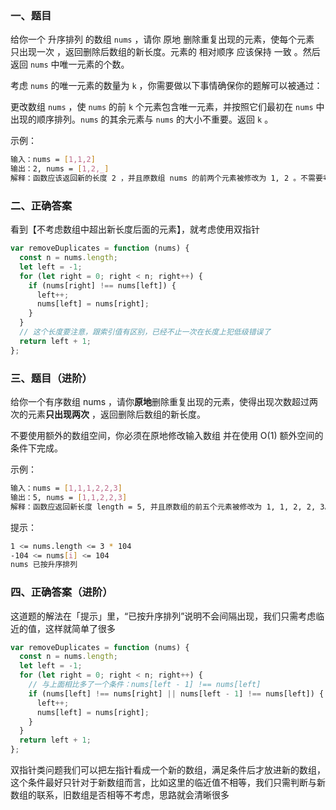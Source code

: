 ### 一、题目

给你一个 升序排列 的数组 `nums` ，请你 原地 删除重复出现的元素，使每个元素 只出现一次 ，返回删除后数组的新长度。元素的 相对顺序 应该保持 一致 。然后返回 `nums` 中唯一元素的个数。

考虑 `nums` 的唯一元素的数量为 `k` ，你需要做以下事情确保你的题解可以被通过：

更改数组 `nums` ，使 `nums` 的前 `k` 个元素包含唯一元素，并按照它们最初在 `nums` 中出现的顺序排列。`nums` 的其余元素与 `nums` 的大小不重要。返回 `k` 。

示例：

```bash
输入：nums = [1,1,2]
输出：2, nums = [1,2,_]
解释：函数应该返回新的长度 2 ，并且原数组 nums 的前两个元素被修改为 1, 2 。不需要考虑数组中超出新长度后面的元素。
```

### 二、正确答案

看到【不考虑数组中超出新长度后面的元素】，就考虑使用双指针

```js
var removeDuplicates = function (nums) {
  const n = nums.length;
  let left = -1;
  for (let right = 0; right < n; right++) {
    if (nums[right] !== nums[left]) {
      left++;
      nums[left] = nums[right];
    }
  }
  // 这个长度要注意，跟索引值有区别，已经不止一次在长度上犯低级错误了
  return left + 1;
};
```

### 三、题目（进阶）

给你一个有序数组 nums ，请你**原地**删除重复出现的元素，使得出现次数超过两次的元素**只出现两次** ，返回删除后数组的新长度。

不要使用额外的数组空间，你必须在原地修改输入数组 并在使用 O(1) 额外空间的条件下完成。

示例：

```bash
输入：nums = [1,1,1,2,2,3]
输出：5, nums = [1,1,2,2,3]
解释：函数应返回新长度 length = 5, 并且原数组的前五个元素被修改为 1, 1, 2, 2, 3。 不需要考虑数组中超出新长度后面的元素。
```

提示：

```bash
1 <= nums.length <= 3 * 104
-104 <= nums[i] <= 104
nums 已按升序排列
```

### 四、正确答案（进阶）

这道题的解法在「提示」里，“已按升序排列”说明不会间隔出现，我们只需考虑临近的值，这样就简单了很多

```js
var removeDuplicates = function (nums) {
  const n = nums.length;
  let left = -1;
  for (let right = 0; right < n; right++) {
    // 与上面相比多了一个条件：nums[left - 1] !== nums[left]
    if (nums[left] !== nums[right] || nums[left - 1] !== nums[left]) {
      left++;
      nums[left] = nums[right];
    }
  }
  return left + 1;
};
```

双指针类问题我们可以把左指针看成一个新的数组，满足条件后才放进新的数组，这个条件最好只针对于新数组而言，比如这里的临近值不相等，我们只需判断与新数组的联系，旧数组是否相等不考虑，思路就会清晰很多
